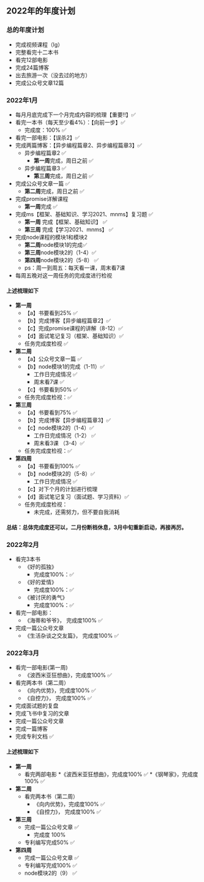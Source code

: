## 2022年的年度计划

### 总的年度计划
* 完成视频课程（lg）
* 完整看完十二本书
* 看完12部电影
* 完成24篇博客
* 出去旅游一次（没去过的地方）
* 完成公众号文章12篇


### 2022年1月
* 每月月底完成下一个月完成内容的梳理【重要‼️】✅
* 看完一本书（每天至少看4%）：【向前一步】✅
  * 完成度：100% ✅
* 看完一部电影：【误杀2】✅
* 完成两篇博客：【异步编程篇章2、异步编程篇章3】✅
  * 异步编程篇章2 ✅
    * **第一周**完成，周日之前 ✅
  * 异步编程篇章3 ✅
    * **第三周**完成，周日之前 ✅
* 完成公众号文章一篇 ✅
  * **第二周**完成，周日之前 ✅
* 完成promise详解课程
  * **第一周**完成 ✅
* 完成ms【框架、基础知识、学习2021、mnms】复习题 ✅
  * **第一周** 完成【框架、基础知识】 ✅
  * **第三周** 完成【学习2021、mnms】 ✅
* 完成node课程的模块1和模块2
  * **第二周**node模块1的完成✅
  * **第三周**node模块2的（1-4）✅
  * **第四周**node模块2的（5-8） ✅
  * ps：周一到周五：每天看一课，周末看7课 
* 每周五晚对这一周任务的完成度进行检视

#### 上述梳理如下
* **第一周**  
  * 【a】书要看到25% ✅
  * 【b】完成博客【异步编程篇章2】✅
  * 【c】完成promise课程的讲解（8-12）✅
  * 【d】面试笔记复习（框架、基础知识）✅
  * 任务完成度检视 ✅
* **第二周**  
  * 【a】公众号文章一篇 ✅
  * 【b】node模块1的完成（1-11）✅
    * 工作日完成情况 ✅
    * 周末看7课 ✅
  * 【c】书要看到50% ✅
  * 任务完成度检视：✅
* **第三周**  
  * 【a】书要看到75% ✅
  * 【b】完成博客【异步编程篇章3】✅
  * 【c】node模块2的（1-4）✅
    * 工作日完成情况（1-2） ✅
    * 周末看3课 （3-4）✅
  * 任务完成度检视：✅
* **第四周**  
  * 【a】书要看到100% ✅
  * 【b】node模块2的（5-8）✅
    * 工作日完成情况 ✅
  * 【c】对下个月的计划进行梳理
  * 【d】面试笔记复习（面试题、学习资料）✅
  * 任务完成度检视：
    * 未完成，还需努力，但不要自我消耗

#### 总结：总体完成度还可以，二月份断档休息，3月中旬重新启动，再接再厉。

### 2022年2月
* 看完3本书
  * 《好的孤独》
    *  完成度100%：✅
  * 《好的爱情》
    * 完成度100%：✅
  * 《被讨厌的勇气》
    * 完成度100%：✅
* 看完一部电影：
  * 《海蒂和爷爷》， 完成度100% ✅
* 完成一篇公众号文章
  * 《生活杂谈之交友篇》， 完成度100%  ✅


### 2022年3月
* 看完一部电影(第一周)
  * 《波西米亚狂想曲》，完成度100% ✅
* 看完两本书（第二周）
  * 《向内优势》，完成度100% ✅
  * 《自控力》， 完成度100% ✅
* 完成面试题的复盘
* 完成飞书中复习的文章
* 完成一篇公众号文章
* 完成一篇博客
* 完成专利文档 ✅
#### 上述梳理如下
* **第一周**
  * 看完两部电影
    *《波西米亚狂想曲》，完成度100% ✅
    *《钢琴家》，完成度100% ✅
* **第二周**
  * 看完两本书（第二周）
    * 《向内优势》，完成度100% ✅
    * 《自控力》， 完成度100% ✅
* **第三周**
  * 完成一篇公众号文章 ✅
    * 完成度 100% 
  * 专利编写完成50% ✅
* **第四周**
  * 完成一篇公众号文章 ✅
  * 专利编写完成100% ✅
  * node模块2的（9） ✅

